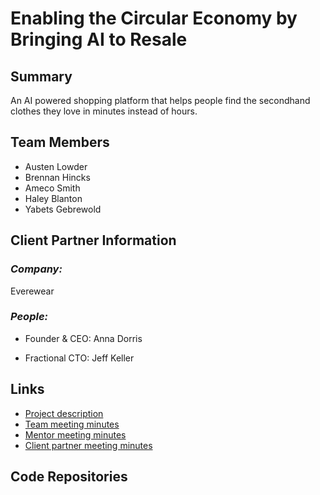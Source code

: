 # Enabling the Circular Economy by Bringing AI to Resale

## **Summary**

An AI powered shopping platform that helps people find the secondhand clothes they love in minutes instead of hours.

## **Team Members**

- Austen Lowder
- Brennan Hincks
- Ameco Smith
- Haley Blanton
- Yabets Gebrewold

## **Client Partner Information**

### *Company:*
Everewear

### *People:*
- Founder & CEO: Anna Dorris

- Fractional CTO: Jeff Keller

## **Links**

- [Project description](ProjectDescription.md)
- [Team meeting minutes](MeetingMinutes/Team)
- [Mentor meeting minutes](MeetingMinutes/Mentor)
- [Client partner meeting minutes](MeetingMinutes/ClientPartner)


## **Code Repositories**

